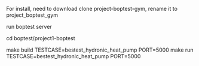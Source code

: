 
For install, need to download clone project-boptest-gym, rename it to project_boptest_gym

run boptest server

cd boptest/project1-boptest

make build TESTCASE=bestest_hydronic_heat_pump PORT=5000
make run TESTCASE=bestest_hydronic_heat_pump PORT=5000